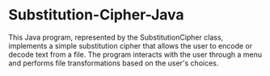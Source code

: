 # Substitution-Cipher-Java
This Java program, represented by the SubstitutionCipher class, implements a simple substitution cipher that allows the user to encode or decode text from a file. The program interacts with the user through a menu and performs file transformations based on the user's choices.
